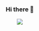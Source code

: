 

<div align="center">
 <h3>Hi there 👋</h3>
 <img src="https://github-readme-stats.vercel.app/api?username=hanminss&show_icons=true&theme=radical"/>
</div>

<!-- ![방문](https://hits.seeyoufarm.com/api/count/incr/badge.svg?url=https%3A%2F%2Fgithub.com%2Fhanminss&count_bg=%23F03D00&title_bg=%23555555&icon=&icon_color=%23E4E4E4&title=hits&edge_flat=false)
 -->
